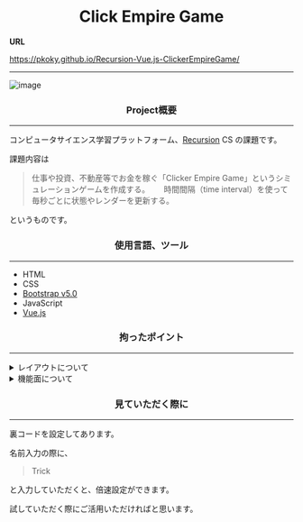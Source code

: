 <h1 align="center">Click Empire Game</h1>

**URL**

https://pkoky.github.io/Recursion-Vue.js-ClickerEmpireGame/

---

![image](https://user-images.githubusercontent.com/78239360/141071949-2e31d36b-75af-4fe1-85f3-50658d837df7.png)

<h3 align="center">Project概要</h3>

---

コンピュータサイエンス学習プラットフォーム、[Recursion](https://recursionist.io/dashboard/users/koky) CS の課題です。

課題内容は

> 仕事や投資、不動産等でお金を稼ぐ「Clicker Empire Game」というシミュレーションゲームを作成する。　　
> 時間間隔（time interval）を使って毎秒ごとに状態やレンダーを更新する。

というものです。

<h3 align="center">使用言語、ツール</h3>

---

- HTML
- CSS
- [Bootstrap v5.0](https://getbootstrap.jp/docs/5.0/getting-started/introduction/)
- JavaScript
- [Vue.js](https://jp.vuejs.org/index.html)

<h3 align="center">拘ったポイント</h3>

---

<details>
<summary>レイアウトについて</summary>
<div>

レイアウトは[課題サンプル](https://recursionist.io/private/general/html/project3/clicker-empire-game.html)を参考にしました。  
その上で下記のテーマを設定しました。

```
- ユーザーが見やすくわかりやすいこと
- CSS を出来るだけ使わず、Bootstrapのみでどんなものが作れるのか
```

</div>
</details>

<details>
<summary>機能面について</summary>
<div>

下記のことを意識しました。

```
- 出来る限り 1 つのメソッドに 1 つの役割
- 英語を読むように理解できる変数名
```

</div>
</details>

<h3 align="center">見ていただく際に</h3>

---

裏コードを設定してあります。

名前入力の際に、

> Trick

と入力していただくと、倍速設定ができます。

試していただく際にご活用いただければと思います。
